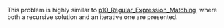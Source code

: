 This problem is highly similar to [p10_Regular_Expression_Matching](https://github.com/genxium/Leetcode/tree/master/p10_Regular_Expression_Matching), where both a recursive solution and an iterative one are presented.
